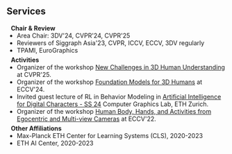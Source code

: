 ## Services

<h4 style="margin:0 10px 0;">Chair & Review</h4>

<ul style="margin:0 0 5px;">
  <li>Area Chair: 3DV'24, CVPR'24, CVPR'25</li>
  <li>Reviewers of Siggraph Asia'23, CVPR, ICCV, ECCV, 3DV regularly </li>
  <li>TPAMI, EuroGraphics</li>
</ul>

<h4 style="margin:0 10px 0;">Activities</h4>

<ul style="margin:0 0 5px;">
  <li>Organizer of the workshop <a href="https://sites.google.com/view/3d-humans-cvpr2025">New Challenges in 3D Human Understanding</a> at CVPR'25.</li>
  <li>Organizer of the workshop <a href="https://human-foundation.github.io/workshop-eccv-2024/">Foundation Models for 3D Humans</a> at ECCV'24.</li>
  <li>Invited guest lecture of RL in Behavior Modeling in <a href="https://cgl.ethz.ch/teaching/aichar24/home.php">Artificial Intelligence for Digital Characters - SS 24</a> Computer Graphics Lab, ETH Zurich.</li>
  <li>Organizer of the workshop <a href="https://sites.google.com/view/egocentric-hand-body-activity">Human Body, Hands, and Activities from Egocentric and Multi-view Cameras</a> at ECCV'22.</li>
</ul>



<h4 style="margin:0 10px 0;">Other Affiliations</h4>

<ul style="margin:0 0 20px;">
  <li>Max-Planck ETH Center for Learning Systems (CLS), 2020-2023 </li>
  <li>ETH AI Center, 2020-2023</li>
</ul>
